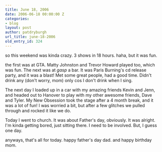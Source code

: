 ```yaml
---
title: June 18, 2006
date: 2006-06-18 00:00:00 Z
categories:
- blog
layout: post
author: patdryburgh
url_title: june-18-2006
old_entry_id: 324
---
```


so this weekend was kinda crazy. 3 shows in 18 hours. haha, but it was fun. 

the first was at GTA. Matty Johnston and Trevor Howard played too, which was fun. The next was at *gasp* a bar. It was Paris Burning's cd release party, and it was a blast!  Met some great people, had a good time. Didn't drink any (don't worry, mom) only cos I don't drink when I sing. 

The next day I loaded up in a car with my amazing friends Kevin and Jenn, and headed out to Hanover to play with my other awesome friends, Dave and Tyler. My New Obsession took the stage after a 4 month break, and it was a lot of fun!  I was worried a bit, but after a few glitches we pulled through and rocked it like we do. 

Today I went to church. It was about Father's day, obviously. It was alright. I'm kinda getting bored, just sitting there. I need to be involved. But, I guess one day. 

anyways, that's all for today. happy father's day dad. and happy birthday mom.